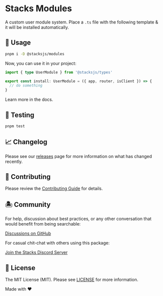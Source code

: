 # Stacks Modules

A custom user module system. Place a `.ts` file with the following template & it will be installed automatically.

## 🤖 Usage

```bash
pnpm i -D @stacksjs/modules
```

Now, you can use it in your project:

```ts
import { type UserModule } from '@stacksjs/types'

export const install: UserModule = ({ app, router, isClient }) => {
  // do something
}
```

Learn more in the docs.

## 🧪 Testing

```bash
pnpm test
```

## 📈 Changelog

Please see our [releases](https://github.com/stacksjs/stacks/releases) page for more information on what has changed recently.

## 🚜 Contributing

Please review the [Contributing Guide](https://github.com/stacksjs/contributing) for details.

## 🏝 Community

For help, discussion about best practices, or any other conversation that would benefit from being searchable:

[Discussions on GitHub](https://github.com/stacksjs/stacks/discussions)

For casual chit-chat with others using this package:

[Join the Stacks Discord Server](https://discord.ow3.org)

## 📄 License

The MIT License (MIT). Please see [LICENSE](https://github.com/stacksjs/stacks/tree/main/LICENSE.md) for more information.

Made with ❤️
